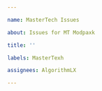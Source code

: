 ```yaml
---

name: MasterTech Issues

about: Issues for MT Modpaxk

title: ''

labels: MasterTexh

assignees: AlgorithmLX

---
```















